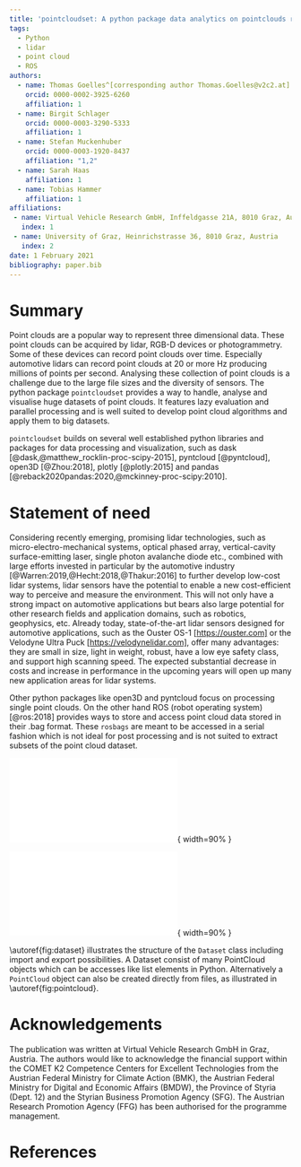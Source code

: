 ```yaml
---
title: 'pointcloudset: A python package data analytics on pointclouds recorded over time'
tags:
  - Python
  - lidar
  - point cloud
  - ROS
authors:
  - name: Thomas Goelles^[corresponding author Thomas.Goelles@v2c2.at]
    orcid: 0000-0002-3925-6260
    affiliation: 1
  - name: Birgit Schlager
    orcid: 0000-0003-3290-5333
    affiliation: 1
  - name: Stefan Muckenhuber
    orcid: 0000-0003-1920-8437
    affiliation: "1,2"
  - name: Sarah Haas
    affiliation: 1
  - name: Tobias Hammer
    affiliation: 1
affiliations:
 - name: Virtual Vehicle Research GmbH, Inffeldgasse 21A, 8010 Graz, Austria
   index: 1
 - name: University of Graz, Heinrichstrasse 36, 8010 Graz, Austria
   index: 2
date: 1 February 2021
bibliography: paper.bib
---
```


# Summary

Point clouds are a popular way to represent three dimensional data. These point clouds can be acquired by lidar, RGB-D devices or photogrammetry. Some of these devices can record point clouds over time. Especially automotive lidars can record point clouds at 20 or more Hz producing millions of points per second. Analysing these collection of point clouds is a challenge due to the large file sizes and the diversity of sensors. The python package `pointcloudset` provides a way to handle, analyse and visualise huge datasets of point clouds. It features lazy evaluation and parallel processing and is well suited to develop point cloud algorithms and apply them to big datasets.


`pointcloudset` builds on several well established python libraries and packages for data processing and visualization, such as dask [@dask,@matthew_rocklin-proc-scipy-2015], pyntcloud [@pyntcloud], open3D [@Zhou:2018], plotly [@plotly:2015] and pandas [@reback2020pandas:2020,@mckinney-proc-scipy:2010].
# Statement of need
Considering recently emerging, promising lidar technologies, such as micro-electro-mechanical systems, optical phased array, vertical-cavity surface-emitting laser, single photon avalanche diode etc., combined with large efforts invested in particular by the automotive industry [@Warren:2019,@Hecht:2018,@Thakur:2016] to further develop low-cost lidar systems, lidar sensors have the potential to enable a new cost-efficient way to perceive and measure the environment. This will not only have a strong impact on automotive applications but bears also large potential for other research fields and application domains, such as robotics, geophysics, etc. Already today, state-of-the-art lidar sensors designed for automotive applications, such as the Ouster OS-1 [https://ouster.com] or the Velodyne Ultra Puck [https://velodynelidar.com], offer many advantages: they are small in size, light in weight, robust, have a low eye safety class, and support high scanning speed. The expected substantial decrease in costs and increase in performance in the upcoming years will open up many new application areas for lidar systems.

Other python packages like open3D and pyntcloud focus on processing single point clouds. On the other hand ROS (robot operating system) [@ros:2018] provides ways to store and access point cloud data stored in their .bag format. These `rosbags` are meant to be accessed in a serial fashion which is not ideal for post processing and is not suited to extract subsets of the point cloud dataset.


![Dataset object with main properties and ways to read and write data. figure.\label{fig:dataset}](./figures/data_pipeline2.pdf){ width=90% }

![PointCloud set with main properties and ways to read and write data. figure.\label{fig:pointcloud}](./figures/data_pipeline3.pdf){ width=90% }

\autoref{fig:dataset} illustrates the structure of the `Dataset` class including import and export possibilities. A Dataset consist of many PointCloud objects which can be accesses like list elements in Python. Alternatively a `PointCloud` object can also be created directly from files, as illustrated in \autoref{fig:pointcloud}.


# Acknowledgements

The publication was written at Virtual Vehicle Research GmbH in Graz, Austria. The authors would like to acknowledge the financial support within the COMET K2 Competence Centers for Excellent Technologies from the Austrian Federal Ministry for Climate Action (BMK), the Austrian Federal Ministry for Digital and Economic Affairs (BMDW), the Province of Styria (Dept. 12) and the Styrian Business Promotion Agency (SFG). The Austrian Research Promotion Agency (FFG) has been authorised for the programme management.

# References

